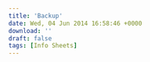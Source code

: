 ```yaml
---
title: 'Backup'
date: Wed, 04 Jun 2014 16:58:46 +0000
download: ''
draft: false 
tags: [Info Sheets]
---
```


